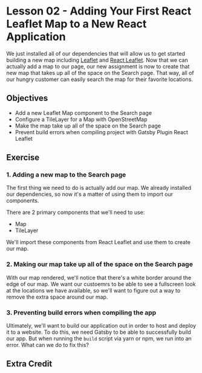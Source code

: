 # Lesson 02 - Adding Your First React Leaflet Map to a New React Application

We just installed all of our dependencies that will allow us to get started building a new map including [Leaflet](https://leafletjs.com/) and [React Leaflet](https://react-leaflet.js.org/). Now that we can actually add a map to our page, our new assignment is now to create that new map that takes up all of the space on the Search page. That way, all of our hungry customer can easily search the map for their favorite locations.

## Objectives
* Add a new Leaflet Map component to the Search page
* Configure a TileLayer for a Map with OpenStreetMap
* Make the map take up all of the space on the Search page
* Prevent build errors when compiling project with Gatsby Plugin React Leaflet

## Exercise

### 1. Adding a new map to the Search page

The first thing we need to do is actually add our map. We already installed our dependencies, so now it's a matter of using them to import our components.

There are 2 primary components that we'll need to use:
* Map
* TileLayer

We'll import these components from React Leaflet and use them to create our map.

### 2. Making our map take up all of the space on the Search page

With our map rendered, we'll notice that there's a white border around the edge of our map. We want our custoemrs to be able to see a fullscreen look at the locations we have available, so we'll want to figure out a way to remove the extra space around our map.

### 3. Preventing build errors when compiling the app

Ultimately, we'll want to build our application out in order to host and deploy it to a website. To do this, we need Gatsby to be able to successfully build our app. But when running the `build` script via yarn or npm, we run into an error. What can we do to fix this?

## Extra Credit
